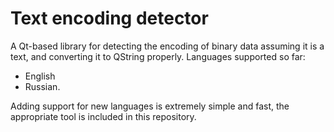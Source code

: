 Text encoding detector
======================

A Qt-based library for detecting the encoding of binary data assuming it is a text, and converting it to QString properly.
Languages supported so far:
* English
* Russian.

Adding support for new languages is extremely simple and fast, the appropriate tool is included in this repository.